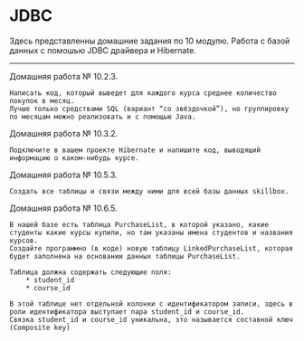 # JDBC
Здесь представленны домашние задания по 10 модулю.
Работа с базой данных с помошью JDBC драйвера и Hibernate.
_______________________________________

Домашняя работа № 10.2.3.

    Написать код, который выведет для каждого курса среднее количество покупок в месяц.
    Лучше только средствами SQL (вариант “со звёздочкой”), но группировку по месяцам можно реализовать и с помощью Java.

Домашняя работа № 10.3.2.

    Подключите в вашем проекте Hibernate и напишите код, выводящий информацию о каком-нибудь курсе.

Домашняя работа № 10.5.3.

    Создать все таблицы и связи между ними для всей базы данных skillbox.

Домашняя работа № 10.6.5.

    В нашей базе есть таблица PurchaseList, в которой указано, какие студенты какие курсы купили, но там указаны имена студентов и названия курсов.
    Создайте программно (в коде) новую таблицу LinkedPurchaseList, которая будет заполнена на основании данных таблицы PurchaseList.
    
    Таблица должна содержать следующие поля:
        * student_id
        * course_id
    
    В этой таблице нет отдельной колонки с идентификатором записи, здесь в роли идентификатора выступает пара student_id и course_id.
    Связка student_id и course_id уникальна, это называется составной ключ (Composite key)


